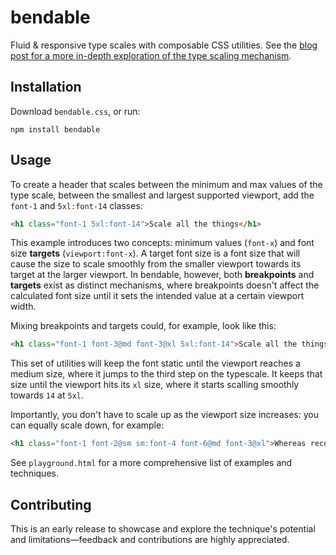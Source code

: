 # bendable
Fluid &amp; responsive type scales with composable CSS utilities. See the [blog post for a more in-depth exploration of the type scaling mechanism](https://tobiasahlin.com/blog/responsive-fluid-css-type-scales/).

## Installation

Download `bendable.css`, or run:

```
npm install bendable
```

## Usage

To create a header that scales between the minimum and max values of the type scale, between the smallest and largest supported viewport, add the `font-1` and `5xl:font-14` classes:

```html
<h1 class="font-1 5xl:font-14">Scale all the things</h1>
```

This example introduces two concepts: minimum values (`font-x`) and font size **targets** (`viewport:font-x`). A target font size is a font size that will cause the size to scale smoothly from the smaller viewport towards its target at the larger viewport. In bendable, however, both **breakpoints** and **targets** exist as distinct mechanisms, where breakpoints doesn't affect the calculated font size until it sets the intended value at a certain viewport width. 

Mixing breakpoints and targets could, for example, look like this:

```html
<h1 class="font-1 font-3@md font-3@xl 5xl:font-14">Scale all the things</h1>
```

This set of utilities will keep the font static until the viewport reaches a medium size, where it jumps to the third step on the typescale. It keeps that size until the viewport hits its `xl` size, where it starts scalling smoothly towards `14` at `5xl`.

Importantly, you don't have to scale up as the viewport size increases: you can equally scale down, for example:

```html
<h1 class="font-1 font-2@sm sm:font-4 font-6@md font-3@xl">Whereas recognition of the inherent dignity</h1>
```

See `playground.html` for a more comprehensive list of examples and techniques.

## Contributing

This is an early release to showcase and explore the technique's potential and limitations—feedback and contributions are highly appreciated.